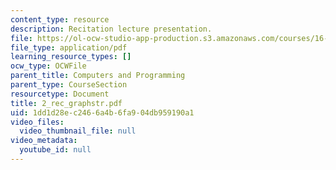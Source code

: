 ```yaml
---
content_type: resource
description: Recitation lecture presentation.
file: https://ol-ocw-studio-app-production.s3.amazonaws.com/courses/16-01-unified-engineering-i-ii-iii-iv-fall-2005-spring-2006/1dd1d28ec2466a4b6fa904db959190a1_2_rec_graphstr.pdf
file_type: application/pdf
learning_resource_types: []
ocw_type: OCWFile
parent_title: Computers and Programming
parent_type: CourseSection
resourcetype: Document
title: 2_rec_graphstr.pdf
uid: 1dd1d28e-c246-6a4b-6fa9-04db959190a1
video_files:
  video_thumbnail_file: null
video_metadata:
  youtube_id: null
---
```

